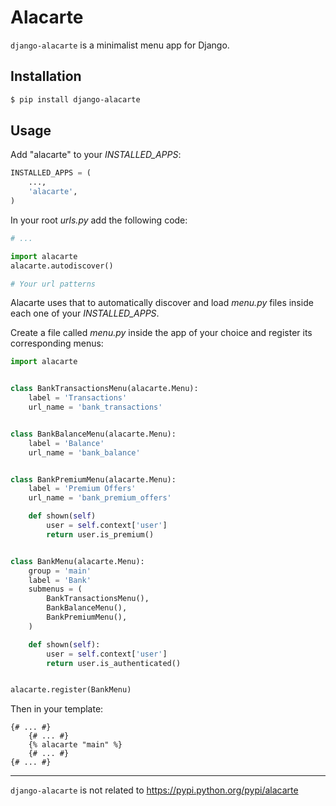 Alacarte
========

`django-alacarte` is a minimalist menu app for Django.

## Installation

```bash
$ pip install django-alacarte
```

## Usage

Add "alacarte" to your *INSTALLED_APPS*:

```python
INSTALLED_APPS = (
	...,
	'alacarte',
)
```

In your root _urls.py_ add the following code:

```python
# ...

import alacarte
alacarte.autodiscover()

# Your url patterns
```


Alacarte uses that to automatically discover and load _menu.py_ files inside each one of your *INSTALLED_APPS*.


Create a file called _menu.py_ inside the app of your choice and register its corresponding menus:

```python
import alacarte


class BankTransactionsMenu(alacarte.Menu):
	label = 'Transactions'
	url_name = 'bank_transactions'


class BankBalanceMenu(alacarte.Menu):
	label = 'Balance'
	url_name = 'bank_balance'


class BankPremiumMenu(alacarte.Menu):
	label = 'Premium Offers'
	url_name = 'bank_premium_offers'

	def shown(self)
		user = self.context['user']
		return user.is_premium()


class BankMenu(alacarte.Menu):
	group = 'main'
	label = 'Bank'
	submenus = (
		BankTransactionsMenu(),
		BankBalanceMenu(),
		BankPremiumMenu(),
	)

	def shown(self):
		user = self.context['user']
		return user.is_authenticated()


alacarte.register(BankMenu)
```

Then in your template:

```django
{# ... #}
	{# ... #}
	{% alacarte "main" %}
	{# ... #}
{# ... #}
```

-----

`django-alacarte` is not related to https://pypi.python.org/pypi/alacarte



